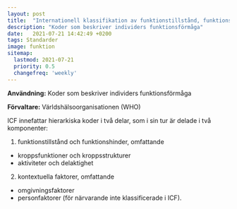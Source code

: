 ```yaml
---
layout: post
title:  "Internationell klassifikation av funktionstillstånd, funktionshinder och hälsa (ICF)"
description: "Koder som beskriver individers funktionsförmåga"
date:   2021-07-21 14:42:49 +0200
tags: Standarder
image: funktion
sitemap:
  lastmod: 2021-07-21
  priority: 0.5
  changefreq: 'weekly'
---
```

**Användning:** Koder som beskriver individers funktionsförmåga

**Förvaltare:** Världshälsoorganisationen (WHO)

ICF innefattar hierarkiska koder i två delar, som i sin tur är delade i två komponenter:
1. funktionstillstånd och funktionshinder, omfattande
  * kroppsfunktioner och kroppsstrukturer
  * aktiviteter och delaktighet
2. kontextuella faktorer, omfattande
  * omgivningsfaktorer
  * personfaktorer (för närvarande inte klassificerade i ICF).
